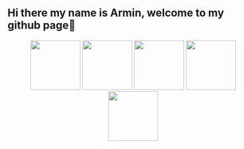 ## Hi there my name is Armin, welcome to my github page👋

<p align="center">
  <img src="https://static.vecteezy.com/system/resources/previews/027/127/463/original/javascript-logo-javascript-icon-transparent-free-png.png" width="100">
  <img src="https://cdn.freebiesupply.com/logos/large/2x/css3-logo-png-transparent.png" width="100">
  <img src="https://uxwing.com/wp-content/themes/uxwing/download/brands-and-social-media/electron-icon.png" width="100">
  <img src="https://cdn-icons-png.flaticon.com/512/25/25231.png" width="100">
  <img src="https://upload.wikimedia.org/wikipedia/commons/thumb/9/9a/Visual_Studio_Code_1.35_icon.svg/512px-Visual_Studio_Code_1.35_icon.svg.png?20210804221519" width="100">
</p>
